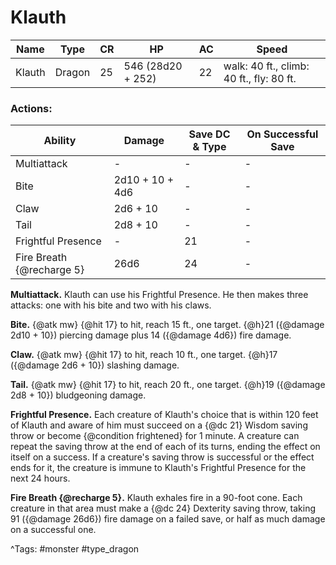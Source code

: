 # Klauth

| Name | Type | CR | HP | AC | Speed |
|------|------|----|----|----|-------|
| Klauth | Dragon | 25 | 546 (28d20 + 252) | 22 | walk: 40 ft., climb: 40 ft., fly: 80 ft. |

### Actions:

| Ability | Damage | Save DC & Type | On Successful Save |
|---------|--------|----------------|--------------------|
| Multiattack | - | - | - |
| Bite | 2d10 + 10 + 4d6 | - | - |
| Claw | 2d6 + 10 | - | - |
| Tail | 2d8 + 10 | - | - |
| Frightful Presence | - | 21 | - |
| Fire Breath {@recharge 5} | 26d6 | 24 | - |


**Multiattack.** Klauth can use his Frightful Presence. He then makes three attacks: one with his bite and two with his claws.

**Bite.** {@atk mw} {@hit 17} to hit, reach 15 ft., one target. {@h}21 ({@damage 2d10 + 10}) piercing damage plus 14 ({@damage 4d6}) fire damage.

**Claw.** {@atk mw} {@hit 17} to hit, reach 10 ft., one target. {@h}17 ({@damage 2d6 + 10}) slashing damage.

**Tail.** {@atk mw} {@hit 17} to hit, reach 20 ft., one target. {@h}19 ({@damage 2d8 + 10}) bludgeoning damage.

**Frightful Presence.** Each creature of Klauth's choice that is within 120 feet of Klauth and aware of him must succeed on a {@dc 21} Wisdom saving throw or become {@condition frightened} for 1 minute. A creature can repeat the saving throw at the end of each of its turns, ending the effect on itself on a success. If a creature's saving throw is successful or the effect ends for it, the creature is immune to Klauth's Frightful Presence for the next 24 hours.

**Fire Breath {@recharge 5}.** Klauth exhales fire in a 90-foot cone. Each creature in that area must make a {@dc 24} Dexterity saving throw, taking 91 ({@damage 26d6}) fire damage on a failed save, or half as much damage on a successful one.

^Tags: #monster #type_dragon